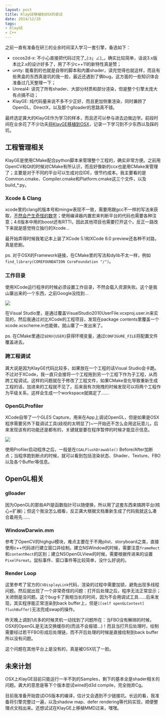 ```yaml
---
layout: post
title: KlayGE移植到OSX的尝试
date: 2014/12/20
tags:
- KlayGE
- C++
---
```


之前一直有准备在研三的业余时间深入学习一套引擎，备选如下：

- cocos2d-x: 不小心直接把代码过完了\_(:з」∠)\_，确实比较简单，话说3.x版本比2.x的设计好多了，用了不少c++11的新特性真是赞；
- unity: 能看到的也就是自带的脚本和内置shader，读完觉得也就这样，而且有些黑盒的东西真是坑的我一脸，最近还遇到了俩bug，这方面的一些知识体会准备过几天整理一下；
- Unreal4: 读完了所有shader、大部分材质和部分渲染，但是整个引擎太庞大有点搞不动；
- KlayGE: 纯代码量来说不多不少正好，而且更加侧重渲染，同时兼顾了OpenGL、DirectX，以及那个glloader的思路真不错。

最终选定龚大的KlayGE作为学习的样本，而且还可以参与进去边做边学。前段时间在业余花了不少功夫[将KlayGE移植到OSX](http://www.klayge.org/2014/12/17/klayge%e8%b5%b0%e4%b8%8aosx%e7%9a%84%e5%ae%9e%e9%aa%8c/)，记录一下学习到不少东西以及踩的坑。

<!--more-->

## 工程管理相关

KlayGE是使用CMake配合python脚本来管理整个工程的，确实非常方便。之前用OpenCV和Qt的时候对CMake有所认识，而且好像新的ccx也是用CMake来管理了；主要是对于不同的平台可以生成对应IDE，很节约成本。我主要看的是Common.cmake、Compiler.cmake和Platform.cmake这三个文件，以及build_*.py。

### Xcode & Clang

xcode里的clang的版本号和mingw表现不一致，需要用跟gcc不一样的写法来获取，[不然会产生奇怪的数字](http://stackoverflow.com/questions/12893731/why-does-clang-dumpversion-report-4-2-1)；使用编译器内置宏来判断平台的代码也需要各种注意；4.6版本中用的boost还有RTTI，因此其他项目也需要打开这个。反正一路改下来就是感觉特立独行的Xcode...

最开始弄得时候我笔记本上装了XCode 5.1和XCode 6.0 preview还各种不对路，真是悲剧。

ps. 对于OSX的Framework链接，在CMake里的写法和dylib不太一样，例如`find_library(COREFOUNDATION CoreFoundation "/")`。

### 工作目录

使用XCode运行程序的时候必须设置工作目录，不然会载入资源失败。这个是我山寨出来的一个东西，之前Google没找到...

![](/images/klayge_port1.png)

在Visual Studio里，是通过覆盖VisualStudio2010UserFile.vcxproj.user.in来实现的，然后我通过对比XCode的工程项目，发现在package contents里覆盖一个xcode.xcscheme.in也能做，就山寨了一发出来了。

ps. 在CMake里通过`$ENV{USER}`获得环境变量，通过`CONFIGURE_FILE`将配置文件覆盖进去。

### 跨工程调试

龚大说是因为KlayGE代码比较多，如果放在一个工程的话Visual Studio会卡跪。不过对于XCode，我一直只会接将一个工程拖到另一个工程下作为子工程，从而跨工程调试。这样的问题就在于修改了工程文件，如果CMake变化导致重新生成工程的话，加进来的工程就不见了。后来我有次拖拽的时候发现可以将两个工程作为平级关系，这样会生成一个workspace就搞定了……

### OpenGLProfiler

XCode自带了一个GLES Capture，用来在App上调试OpenGL，但是如果是OSX程序需要另外下载调试工具(歧视的太明显了)~一开始还不怎么会用这玩意儿，后来发现该有的功能还是都有的，关键就是要在程序暂停的时候才能显示信息。

![](/images/klayge_port2.png)

使用Profiler启动程序之后，一般是在`CGALFlushDrawable()` Before/After加断点；当程序跑到断点的时候，就可以看到包括渲染状态、Shader、Texture、FBO以及各个Buffer等信息。

## OpenGL相关

### glloader

因为OpenGL的那些API是函数指针可以随便换，所以用了这套东西来搞跨平台(核心+扩展)；但这个我没怎么细看，反正龚大根据文档重新生成了代码我就这么凑合着用先……

### WindowDarwin.mm

参考了OpenCV的highgui模块，难点主要在于不用plist、storyboard之类，直接使用c++代码进行建立窗口并绘制。建立NSWindow的时候，需要注意`frameRect`和`contentRect`的区别；建立NSOpenGLView的时候，需要根据传进来的设置`PixelFormat`。鼠标事件、窗口事件等比较简单，没什么好说的。

### Render Loop

这里参考了官方的`CVDisplayLink`代码，渲染的过程中需要加锁，避免出现多线程问题。然后就出现了一个非常奇怪的问题：打开后处理之后，程序无法正常显示；关闭倒是没问题。这个bug卡了我相当长的时间，因为不会用调试工具……后来发现，其实程序能正常渲染到back buffer上，但是`[[self openGLContext] flushBuffer]`无法完成swap的操作。

昨天晚上调到1点多的时候灵机一动找到了问题所在：当FBO没有解绑的时候，OSX的OpenGL是无法交换缓存的(而且不会报错...)！而且当打开后处理时，绘制需要经过若干FBO形成后处理链，而不开后处理的时候是直接绘制到back buffer所以没有问题。

这个问题在其他平台上是没有的，真是被OSX坑了一脸。

## 未来计划

OSX上KlayGE目前只能运行一半不到的Samples，剩下的基本全是shader相关的问题。龚大的意思是等下个版本尝试wine的d3d compile，完全抛弃Cg。

目前我准备开始尝试iOS版本的编译，估计又会遇到不少链接坑。长远的看，我准备将引擎完整过一遍，以及shadow map、defer rendering等代码实现，顺便整理点文档出来。还想试试在KlayGE上移植MMD过来，嘿嘿。